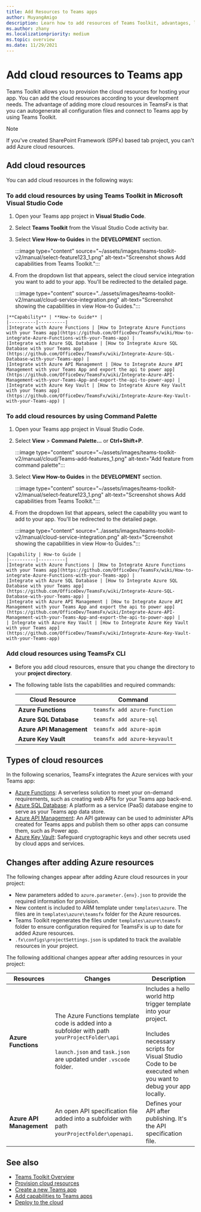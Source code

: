 ```yaml
---
title: Add Resources to Teams apps
author: MuyangAmigo
description: Learn how to add resources of Teams Toolkit, advantages, limitations, and capabilities.
ms.author: zhany
ms.localizationpriority: medium
ms.topic: overview
ms.date: 11/29/2021
---
```


# Add cloud resources to Teams app

Teams Toolkit allows you to provision the cloud resources for hosting your app. You can add the cloud resources according to your development needs. The advantage of adding more cloud resources in TeamsFx is that you can autogenerate all configuration files and connect to Teams app by using Teams Toolkit.

> [!NOTE]
> If you've created SharePoint Framework (SPFx) based tab project, you can't add Azure cloud resources.

## Add cloud resources

You can add cloud resources in the following ways:

### To add cloud resources by using Teams Toolkit in Microsoft Visual Studio Code

   1. Open your Teams app project in **Visual Studio Code**.
   1. Select **Teams Toolkit** from the Visual Studio Code activity bar.
   1. Select **View How-to Guides** in the **DEVELOPMENT** section.

        :::image type="content" source="~/assets/images/teams-toolkit-v2/manual/select-feature123_1.png" alt-text="Screenshot shows Add capabilities from Teams Toolkit.":::

   1. From the dropdown list that appears, select the cloud service integration you want to add to your app. You'll be redirected to the detailed page.

        :::image type="content" source="../assets/images/teams-toolkit-v2/manual/cloud-service-integration.png" alt-text="Screenshot showing the capabilities in view How-to Guides.":::

    |**Capability** | **How-to Guide** |
    |----------|----------|
    |Integrate with Azure Functions | [How to Integrate Azure Functions with your Teams app](https://github.com/OfficeDev/TeamsFx/wiki/How-to-integrate-Azure-Functions-with-your-Teams-app) |
    |Integrate with Azure SQL Database | [How to Integrate Azure SQL Database with your Teams app](https://github.com/OfficeDev/TeamsFx/wiki/Integrate-Azure-SQL-Database-with-your-Teams-app) |
    |Integrate with Azure API Management | [How to Integrate Azure API Management with your Teams App and export the api to power app](https://github.com/OfficeDev/TeamsFx/wiki/Integrate-Azure-API-Management-with-your-Teams-App-and-export-the-api-to-power-app) |
    |Integrate with Azure Key Vault | [How to Integrate Azure Key Vault with your Teams app](https://github.com/OfficeDev/TeamsFx/wiki/Integrate-Azure-Key-Vault-with-your-Teams-app) |

### To add cloud resources by using Command Palette

   1. Open your Teams app project in Visual Studio Code.

   1. Select **View** > **Command Palette...** or **Ctrl+Shift+P**.

      :::image type="content" source="~/assets/images/teams-toolkit-v2/manual/cloud/Teams-add-features_1.png" alt-text="Add feature from command palette":::

   1. Select **View How-to Guides** in the **DEVELOPMENT** section.

        :::image type="content" source="~/assets/images/teams-toolkit-v2/manual/select-feature123_1.png" alt-text="Screenshot shows Add capabilities from Teams Toolkit.":::

   1. From the dropdown list that appears, select the capability you want to add to your app. You'll be redirected to the detailed page.

        :::image type="content" source="../assets/images/teams-toolkit-v2/manual/cloud-service-integration.png" alt-text="Screenshot showing the capabilities in view How-to Guides.":::

    |Capability | How-to Guide |
    |----------|----------|
    |Integrate with Azure Functions | [How to Integrate Azure Functions with your Teams app](https://github.com/OfficeDev/TeamsFx/wiki/How-to-integrate-Azure-Functions-with-your-Teams-app) |
    |Integrate with Azure SQL Database | [How to Integrate Azure SQL Database with your Teams app](https://github.com/OfficeDev/TeamsFx/wiki/Integrate-Azure-SQL-Database-with-your-Teams-app) |
    |Integrate with Azure API Management | [How to Integrate Azure API Management with your Teams App and export the api to power app](https://github.com/OfficeDev/TeamsFx/wiki/Integrate-Azure-API-Management-with-your-Teams-App-and-export-the-api-to-power-app) |
    | Integrate with Azure Key Vault | [How to Integrate Azure Key Vault with your Teams app](https://github.com/OfficeDev/TeamsFx/wiki/Integrate-Azure-Key-Vault-with-your-Teams-app)

### Add cloud resources using TeamsFx CLI

* Before you add cloud resources, ensure that you change the directory to your **project directory**.
* The following table lists the capabilities and required commands:

  |Cloud Resource|Command|
  |---------------|----------|
  | **Azure Functions**|`teamsfx add azure-function`|
  | **Azure SQL Database**|`teamsfx add azure-sql`|
  | **Azure API Management**|`teamsfx add azure-apim`|
  | **Azure Key Vault**|`teamsfx add azure-keyvault`|

## Types of cloud resources

In the following scenarios, TeamsFx integrates the Azure services with your Teams app:

* [Azure Functions](/azure/azure-functions/functions-overview): A serverless solution to meet your on-demand requirements, such as creating web APIs for your Teams app back-end.
* [Azure SQL Database](/azure/azure-sql/database/sql-database-paas-overview): A platform as a service (PaaS) database engine to serve as your Teams app data store.
* [Azure API Management](deploy.md): An API gateway can be used to administer APIs created for Teams apps and publish them so other apps can consume them, such as Power app.
* [Azure Key Vault](/azure/key-vault/general/overview): Safeguard cryptographic keys and other secrets used by cloud apps and services.

## Changes after adding Azure resources

The following changes appear after adding Azure cloud resources in your project:

* New parameters added to `azure.parameter.{env}.json` to provide the required information for provision.
* New content is included to ARM template under `templates\azure`. The files are in `templates\azure\teamsfx` folder for the Azure resources.
* Teams Toolkit regenerates the files under `templates\azure\teamsfx` folder to ensure configuration required for TeamsFx is up to date for added Azure resources.
* `.fx\configs\projectSettings.json` is updated to track the available resources in your project.

The following additional changes appear after adding resources in your project:

|Resources|Changes|Description|
|---------------|---------------|-----------------------------|
|**Azure Functions**|The Azure Functions template code is added into a subfolder with path `yourProjectFolder\api`</br></br>`launch.json` and `task.json` are updated under `.vscode` folder.| Includes a hello world http trigger template into your project.</br></br> Includes necessary scripts for Visual Studio Code to be executed when you want to debug your app locally.|
|**Azure API Management**|An open API specification file added into a subfolder with path `yourProjectFolder\openapi`.|Defines your API after publishing. It's the API specification file.|

## See also

* [Teams Toolkit Overview](teams-toolkit-fundamentals.md)
* [Provision cloud resources](provision.md)
* [Create a new Teams app](create-new-project.md)
* [Add capabilities to Teams apps](add-capability.md)
* [Deploy to the cloud](deploy.md)
